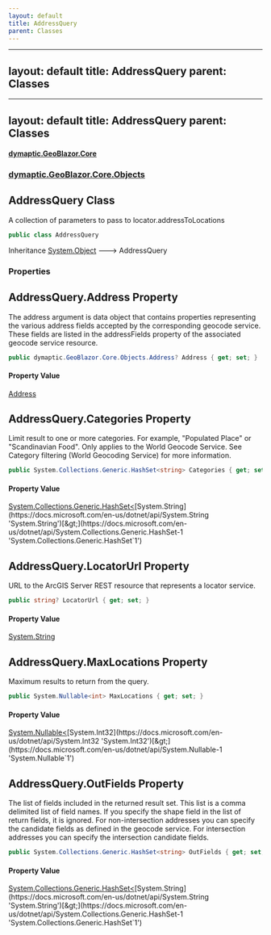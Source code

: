 ```yaml
---
layout: default
title: AddressQuery
parent: Classes
---
```

---
layout: default
title: AddressQuery
parent: Classes
---
---
layout: default
title: AddressQuery
parent: Classes
---
#### [dymaptic.GeoBlazor.Core](index.html 'index')
### [dymaptic.GeoBlazor.Core.Objects](index.html#dymaptic.GeoBlazor.Core.Objects 'dymaptic.GeoBlazor.Core.Objects')

## AddressQuery Class

A collection of parameters to pass to locator.addressToLocations

```csharp
public class AddressQuery
```

Inheritance [System.Object](https://docs.microsoft.com/en-us/dotnet/api/System.Object 'System.Object') &#129106; AddressQuery
### Properties

<a name='dymaptic.GeoBlazor.Core.Objects.AddressQuery.Address'></a>

## AddressQuery.Address Property

The address argument is data object that contains properties representing the various address fields accepted by the corresponding geocode service. These fields are listed in the addressFields property of the associated geocode service resource.

```csharp
public dymaptic.GeoBlazor.Core.Objects.Address? Address { get; set; }
```

#### Property Value
[Address](dymaptic.GeoBlazor.Core.Objects.Address.html 'dymaptic.GeoBlazor.Core.Objects.Address')

<a name='dymaptic.GeoBlazor.Core.Objects.AddressQuery.Categories'></a>

## AddressQuery.Categories Property

Limit result to one or more categories. For example, "Populated Place" or "Scandinavian Food". Only applies to the World Geocode Service. See Category filtering (World Geocoding Service) for more information.

```csharp
public System.Collections.Generic.HashSet<string> Categories { get; set; }
```

#### Property Value
[System.Collections.Generic.HashSet&lt;](https://docs.microsoft.com/en-us/dotnet/api/System.Collections.Generic.HashSet-1 'System.Collections.Generic.HashSet`1')[System.String](https://docs.microsoft.com/en-us/dotnet/api/System.String 'System.String')[&gt;](https://docs.microsoft.com/en-us/dotnet/api/System.Collections.Generic.HashSet-1 'System.Collections.Generic.HashSet`1')

<a name='dymaptic.GeoBlazor.Core.Objects.AddressQuery.LocatorUrl'></a>

## AddressQuery.LocatorUrl Property

URL to the ArcGIS Server REST resource that represents a locator service.

```csharp
public string? LocatorUrl { get; set; }
```

#### Property Value
[System.String](https://docs.microsoft.com/en-us/dotnet/api/System.String 'System.String')

<a name='dymaptic.GeoBlazor.Core.Objects.AddressQuery.MaxLocations'></a>

## AddressQuery.MaxLocations Property

Maximum results to return from the query.

```csharp
public System.Nullable<int> MaxLocations { get; set; }
```

#### Property Value
[System.Nullable&lt;](https://docs.microsoft.com/en-us/dotnet/api/System.Nullable-1 'System.Nullable`1')[System.Int32](https://docs.microsoft.com/en-us/dotnet/api/System.Int32 'System.Int32')[&gt;](https://docs.microsoft.com/en-us/dotnet/api/System.Nullable-1 'System.Nullable`1')

<a name='dymaptic.GeoBlazor.Core.Objects.AddressQuery.OutFields'></a>

## AddressQuery.OutFields Property

The list of fields included in the returned result set. This list is a comma delimited list of field names. If you specify the shape field in the list of return fields, it is ignored. For non-intersection addresses you can specify the candidate fields as defined in the geocode service. For intersection addresses you can specify the intersection candidate fields.

```csharp
public System.Collections.Generic.HashSet<string> OutFields { get; set; }
```

#### Property Value
[System.Collections.Generic.HashSet&lt;](https://docs.microsoft.com/en-us/dotnet/api/System.Collections.Generic.HashSet-1 'System.Collections.Generic.HashSet`1')[System.String](https://docs.microsoft.com/en-us/dotnet/api/System.String 'System.String')[&gt;](https://docs.microsoft.com/en-us/dotnet/api/System.Collections.Generic.HashSet-1 'System.Collections.Generic.HashSet`1')


